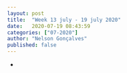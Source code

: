 ```yaml
---
layout: post
title:  "Week 13 july - 19 july 2020"
date:   2020-07-19 08:43:59
categories: ["07-2020"]
author: "Nelson Gonçalves"
published: false
---
```


* 
